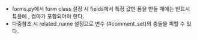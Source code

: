 - forms.py에서 form class 설정 시 fields에서 특정 값만 폼을 만들 때에는 반드시 튜플에 , 컴마가 포함되어야 한다.
- 다중참조 시 related_name 설정으로 변수 (#comment_set)의 충돌을 피할 수 있다.